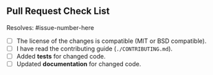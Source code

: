 ## Pull Request Check List

Resolves: #issue-number-here

- [ ] The license of the changes is compatible (MIT or BSD compatible).
- [ ] I have read the contributing guide (``./CONTRIBUTING.md``).
- [ ] Added **tests** for changed code.
- [ ] Updated **documentation** for changed code.
